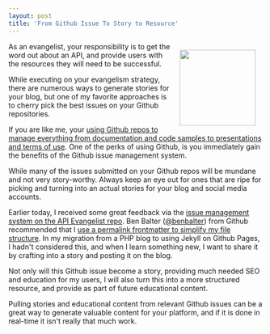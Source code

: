 ```yaml
---
layout: post
title: 'From Github Issue To Story to Resource'
---
```

<p><a href="https://twitter.com/BenBalter"><img style="padding: 15px;" src="https://s3.amazonaws.com/kinlane-productions/ben-balter/ben-balter.png" alt="" width="150" align="right" /></a></p>
<p>As an evangelist, your responsibility is to get the word out about an API, and provide users with the resources they will need to be successful.</p>
<p>While executing on your evangelism strategy, there are numerous ways to generate stories for your blog, but one of my favorite approaches is to cherry pick the best issues on your Github repositories.</p>
<p>If you are like me, your <a title="using Github repos to manage everything from documentation and code samples to presentations and terms of use" href="http://apievangelist.com/2013/06/08/api-management-using-github/">using Github repos to manage everything from documentation and code samples to presentations and terms of use</a>. One of the perks of using Github, is you immediately gain the benefits of the Github issue management system.</p>
<p>While many of the issues submitted on your Github repos will be mundane and not very story-worthy. Always keep an eye out for ones that are ripe for picking and turning into an actual stories for your blog and social media accounts.</p>
<p>Earlier today, I received some great feedback via the <a href="https://github.com/kinlane/api-evangelist/issues">issue management system on the API Evangelist repo</a>.  Ben Balter (<a href="https://twitter.com/BenBalter">@benbalter</a>) from Github recommended that I <a title="use a permalink frontmatter to simplify my file structure" href="http://hackerstorytelling.com/2013/07/17/jekyll-use-permalink-frontmatter-to-simplify-file-structure/">use a permalink frontmatter to simplify my file structure</a>. In my migration from a PHP blog to using Jekyll on Github Pages, I hadn't considered this, and when I learn something new, I want to share it by crafting into a story and posting it on the blog.</p>
<p>Not only will this Github issue become a story, providing much needed SEO and education for my users, I will also turn this into a more structured resource, and provide as part of future educational content.</p>
<p>Pulling stories and educational content from relevant Github issues can be a great way to generate valuable content for your platform, and if it is done in real-time it isn't really that much work.</p>